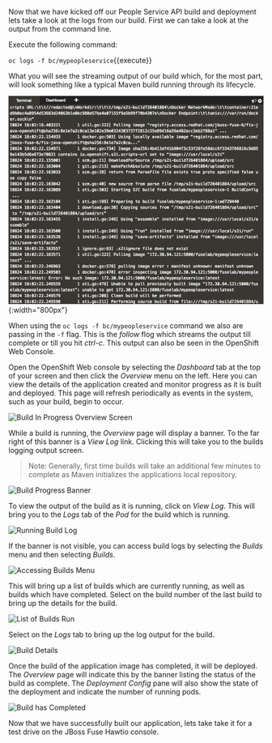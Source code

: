 Now that we have kicked off our People Service API build and deployment lets take a look at the logs from our build. First we can take a look at the output from the command line.

Execute the following command:

`oc logs -f bc/mypeopleservice`{{execute}}

What you will see the streaming output of our build which, for the most part, will look something like a typical Maven build running through its lifecycle. 

![Terminal Build Logging Output](../../assets/intro-openshift/fis-deploy-app/03-build-logging.png){:width="800px"}

When using the ``oc logs -f bc/mypeopleservice`` command we also are passing in the ``-f`` flag. This is the _follow_ flog which streams the output till complete or till you hit _ctrl-c_. This output can also be seen in the OpenShift Web Console.

Open the OpenShift Web console by selecting the _Dashboard_ tab at the top of your screen and then click the _Overview_ menu on the left. Here you can view the details of the application created and monitor progress as it is built and deployed. This page will refresh periodically as events in the system, such as your build, begin to occur.

<img alt="Build In Progress Overview Screen" src="../../assets/intro-openshift/fis-deploy-app/02-build-in-progress.png" width="800">

While a build is running, the _Overview_ page will display a banner. To the far right of this banner is a _View Log_ link. Clicking this will take you to the builds logging output screen.

> Note: Generally, first time builds will take an additional few minutes to complete as Maven initializes the applications local repository.

![Build Progress Banner](../../assets/intro-openshift/fis-deploy-app/03-build-progress-banner-v2.png)

To view the output of the build as it is running, click on _View Log_. This will bring you to the _Logs_ tab of the _Pod_ for the build which is running.

![Running Build Log](../../assets/intro-openshift/fis-deploy-app/03-running-build-log-v2.png)

If the banner is not visible, you can access build logs by selecting the _Builds_ menu and then selecting _Builds_.

![Accessing Builds Menu](../../assets/intro-openshift/fis-deploy-app/03-accessing-builds-menu.png)

This will bring up a list of builds which are currently running, as well as builds which have completed. Select on the build number of the last build to bring up the details for the build.

![List of Builds Run](../../assets/intro-openshift/fis-deploy-app/03-list-of-builds-run.png)

Select on the _Logs_ tab to bring up the log output for the build.

![Build Details](../../assets/intro-openshift/fis-deploy-app/03-build-details.png)


Once the build of the application image has completed, it will be deployed. The _Overview_ page will indicate this by the banner listing the status of the build as complete. The _Deployment Config_ pane will also show the state of the deployment and indicate the number of running pods.

![Build has Completed](../../assets/intro-openshift/fis-deploy-app/03-build-has-completed.png)

Now that we have successfully built our application, lets take take it for a test drive on the JBoss Fuse Hawtio console.  

